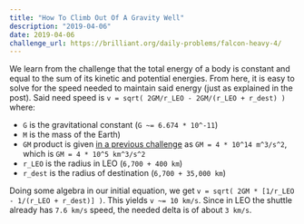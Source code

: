 ```yaml
---
title: "How To Climb Out Of A Gravity Well"
description: "2019-04-06"
date: 2019-04-06
challenge_url: https://brilliant.org/daily-problems/falcon-heavy-4/
---
```


We learn from the challenge that the total energy of a body is constant and equal to the sum of its kinetic and potential energies. From here, it is easy to solve for the speed needed to maintain said energy (just as explained in the post). Said need speed is `v = sqrt( 2GM/r_LEO - 2GM/(r_LEO + r_dest) )` where:

* `G` is the gravitational constant (`G ~= 6.674 * 10^-11`)
* `M` is the mass of the Earth)
* `GM` product is given [in a previous challenge](https://brilliant.org/daily-problems/falcon-heavy-2/) as `GM = 4 * 10^14 m^3/s^2`, which is `GM = 4 * 10^5 km^3/s^2`
* `r_LEO` is the radius in LEO (`6,700 + 400 km`)
* `r_dest` is the radius of destination (`6,700 + 35,000 km`)

Doing some algebra in our initial equation, we get `v = sqrt( 2GM * [1/r_LEO - 1/(r_LEO + r_dest)] )`. This yields `v ~= 10 km/s`. Since in LEO the shuttle already has `7.6 km/s` speed, the needed delta is of about `3 km/s`.
